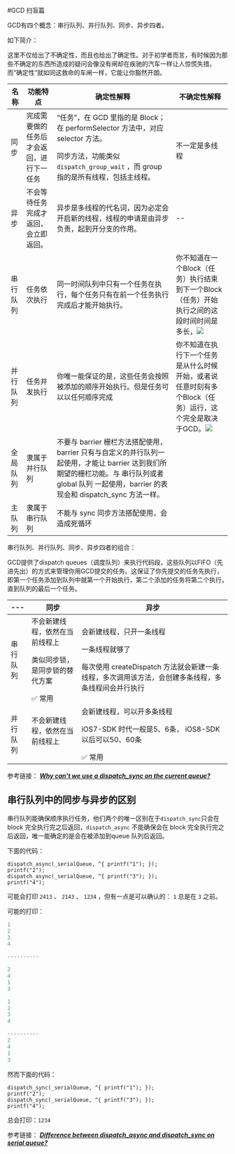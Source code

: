#GCD 扫盲篇


GCD有四个概念：串行队列、并行队列、同步、异步四者。


如下简介：

这里不仅给出了不确定性，而且也给出了确定性。对于初学者而言，有时候因为那些不确定的东西所造成的疑问会像没有闸却在疾驰的汽车一样让人惊慌失措，而“确定性”就如同这救命的车闸一样，它能让你豁然开朗。

名称 | 功能特点 | 确定性解释 | 不确定性解释
-------------|-------------|------------- | ----------
同步 |完成需要做的任务后才会返回，进行下一任务 | “任务”，在 GCD 里指的是 Block；在 performSelector 方法中，对应 selector 方法。</p>同步方法，功能类似  `dispatch_group_wait` ，而 group 指的是所有线程，包括主线程。 | </p> 不一定是多线程
异步 | 不会等待任务完成才返回，会立即返回。 | 异步是多线程的代名词，因为必定会开启新的线程，线程的申请是由异步负责，起到开分支的作用。 | --
串行队列 | 任务依次执行 | 同一时间队列中只有一个任务在执行，每个任务只有在前一个任务执行完成后才能开始执行。| 你不知道在一个Block（任务）执行结束到下一个Block（任务）开始执行之间的这段时间时间是多长，![](http://ww4.sinaimg.cn/large/006y8mN6gy1g71pox57qkj30dc07kt8x.jpg)
并行队列 | 任务并发执行 | 你唯一能保证的是，这些任务会按照被添加的顺序开始执行。但是任务可以以任何顺序完成 |  你不知道在执行下一个任务是从什么时候开始，或者说任意时刻有多个Block（任务）运行，这个完全是取决于GCD。![](http://ww2.sinaimg.cn/large/006y8mN6gy1g71ppa1s03j30dc07kglu.jpg)
全局队列 | 隶属于并行队列 | 不要与 barrier 栅栏方法搭配使用， barrier 只有与自定义的并行队列一起使用，才能让 barrier 达到我们所期望的栅栏功能。与 串行队列或者 global 队列 一起使用，barrier 的表现会和 dispatch_sync 方法一样。
主队列 | 隶属于串行队列 | 不能与 sync 同步方法搭配使用，会造成死循环


串行队列、并行队列、同步、异步四者的组合：


GCD提供了dispatch queues（调度队列）来执行代码段，这些队列以FIFO（先进先出）的方式来管理你用GCD提交的任务。这保证了你先提交的任务先执行，即第一个任务添加到队列中就第一个开始执行，第二个添加的任务将第二个执行，直到队列的最后一个任务。

--- | 同步 | 异步 
-------------|-------------|-------------
串行队列 | 不会新建线程，依然在当前线程上</p>类似同步锁，是同步锁的替代方案</p>✅ 常用| 会新建线程，只开一条线程</p>一条线程就够了</p> 每次使用 createDispatch 方法就会新建一条线程，多次调用该方法，会创建多条线程，多条线程间会并行执行
并行队列 | 不会新建线程，依然在当前线程上</p> | 会新建线程，可以开多条线程</p> iOS7-SDK 时代一般是5、6条， iOS8-SDK 以后可以50、60条 </p> ✅ 常用


参考链接： [***Why can't we use a dispatch_sync on the current queue?***](http://stackoverflow.com/questions/10984732/why-cant-we-use-a-dispatch-sync-on-the-current-queue) 


## 串行队列中的同步与异步的区别

串行队列能确保顺序执行任务，他们两个的唯一区别在于`dispatch_sync`只会在 block 完全执行完之后返回，`dispatch_async` 不能确保会在 block 完全执行完之后返回，唯一能确定的是会在被添加到queue 队列后返回。


下面的代码：

    dispatch_async(_serialQueue, ^{ printf("1"); });
    printf("2");
    dispatch_async(_serialQueue, ^{ printf("3"); });
    printf("4");

可能会打印 `2413` 、 `2143` 、 `1234` ，但有一点是可以确认的： `1` 总是在 `3` 之前。

可能的打印：


 ```Objective-C
1
2
3
4

----------

2
4
1
3

1
2
3
4

----------
2
4
1
3
 ```



然而下面的代码：

    dispatch_sync(_serialQueue, ^{ printf("1"); });
    printf("2");
    dispatch_sync(_serialQueue, ^{ printf("3"); });
    printf("4");

总会打印：`1234`


参考链接： [***Difference between dispatch_async and dispatch_sync on serial queue?***](http://stackoverflow.com/questions/19822700/difference-between-dispatch-async-and-dispatch-sync-on-serial-queue/19822753?stw=2#19822753) 

